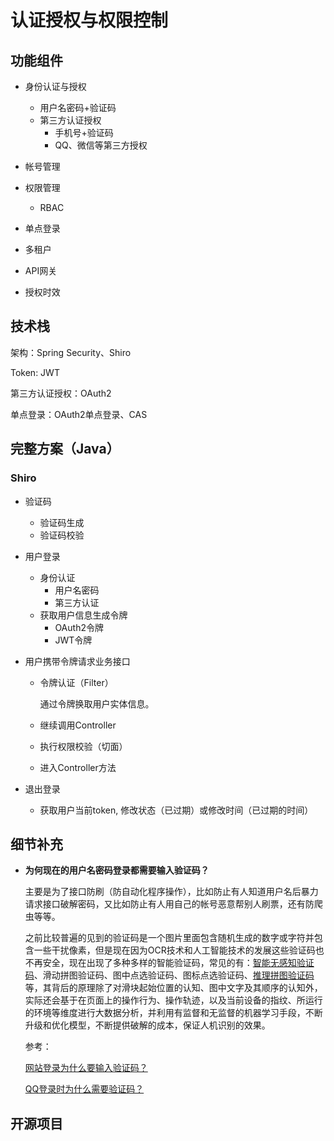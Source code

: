 # 认证授权与权限控制



## 功能组件

+ 身份认证与授权
  + 用户名密码+验证码
  + 第三方认证授权
    + 手机号+验证码
    + QQ、微信等第三方授权
+ 帐号管理
+ 权限管理
  + RBAC
+ 单点登录
+ 多租户
+ API网关

+ 授权时效



## 技术栈

架构：Spring Security、Shiro

Token: JWT 

第三方认证授权：OAuth2

单点登录：OAuth2单点登录、CAS



## 完整方案（Java）

### Shiro 

+ 验证码

  + 验证码生成
  + 验证码校验

+ 用户登录

  + 身份认证
    + 用户名密码
    + 第三方认证
  + 获取用户信息生成令牌
    + OAuth2令牌
    + JWT令牌

+ 用户携带令牌请求业务接口

  + 令牌认证（Filter）

    通过令牌换取用户实体信息。

  + 继续调用Controller

  + 执行权限校验（切面）

  + 进入Controller方法

+ 退出登录

  + 获取用户当前token, 修改状态（已过期）或修改时间（已过期的时间）



## 细节补充

+ **为何现在的用户名密码登录都需要输入验证码？**

  主要是为了接口防刷（防自动化程序操作），比如防止有人知道用户名后暴力请求接口破解密码，又比如防止有人用自己的帐号恶意帮别人刷票，还有防爬虫等等。

  之前比较普遍的见到的验证码是一个图片里面包含随机生成的数字或字符并包含一些干扰像素，但是现在因为OCR技术和人工智能技术的发展这些验证码也不再安全，现在出现了多种多样的智能验证码，常见的有：[智能无感知验证码](http://dun.163.com/trial/sense)、滑动拼图验证码、图中点选验证码、图标点选验证码、[推理拼图验证码](http://dun.163.com/trial/inference)等，其背后的原理除了对滑块起始位置的认知、图中文字及其顺序的认知外，实际还会基于在页面上的操作行为、操作轨迹，以及当前设备的指纹、所运行的环境等维度进行大数据分析，并利用有监督和无监督的机器学习手段，不断升级和优化模型，不断提供破解的成本，保证人机识别的效果。

  参考：

  [网站登录为什么要输入验证码？](https://dun.163.com/news/p/6ccd905a119d436f9655e94457ae4cda)

  [QQ登录时为什么需要验证码？](https://kf.qq.com/faq/16122732A7Rv161227zy2ieu.html)



## 开源项目





